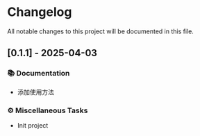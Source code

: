 # Changelog

All notable changes to this project will be documented in this file.

## [0.1.1] - 2025-04-03

### 📚 Documentation

- 添加使用方法

### ⚙️ Miscellaneous Tasks

- Init project

<!-- generated by git-cliff -->
